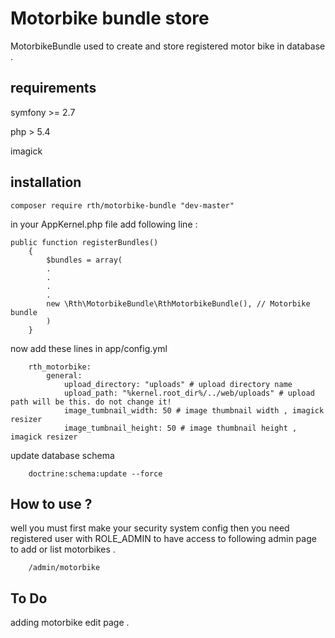 Motorbike bundle store 
==========

MotorbikeBundle used to create and store registered motor bike in database .

## requirements

symfony >= 2.7

php > 5.4 

imagick

## installation

	composer require rth/motorbike-bundle "dev-master"

in your AppKernel.php file add following line :

	public function registerBundles()
		{
			$bundles = array(
			.
			.
			.
			.
			new \Rth\MotorbikeBundle\RthMotorbikeBundle(), // Motorbike bundle
			)
		}

now add these lines in app/config.yml

        rth_motorbike:
            general:
                upload_directory: "uploads" # upload directory name
                upload_path: "%kernel.root_dir%/../web/uploads" # upload path will be this. do not change it!
                image_tumbnail_width: 50 # image thumbnail width , imagick resizer
                image_tumbnail_height: 50 # image thumbnail height , imagick resizer
		
		
update database schema 

		doctrine:schema:update --force
		
		
## How to use ?

well you must first make your security system config then you need registered user with ROLE_ADMIN to have access 
to following admin page to add or list motorbikes .

        /admin/motorbike  


## To Do 

adding motorbike edit page .


